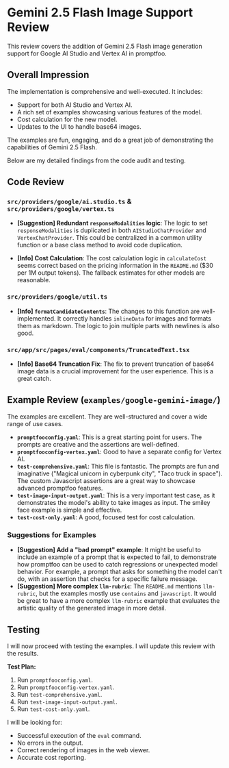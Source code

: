# Gemini 2.5 Flash Image Support Review

This review covers the addition of Gemini 2.5 Flash image generation support for Google AI Studio and Vertex AI in promptfoo.

## Overall Impression

The implementation is comprehensive and well-executed. It includes:
- Support for both AI Studio and Vertex AI.
- A rich set of examples showcasing various features of the model.
- Cost calculation for the new model.
- Updates to the UI to handle base64 images.

The examples are fun, engaging, and do a great job of demonstrating the capabilities of Gemini 2.5 Flash.

Below are my detailed findings from the code audit and testing.

## Code Review

### `src/providers/google/ai.studio.ts` & `src/providers/google/vertex.ts`

- **[Suggestion] Redundant `responseModalities` logic**: The logic to set `responseModalities` is duplicated in both `AIStudioChatProvider` and `VertexChatProvider`. This could be centralized in a common utility function or a base class method to avoid code duplication.

- **[Info] Cost Calculation**: The cost calculation logic in `calculateCost` seems correct based on the pricing information in the `README.md` ($30 per 1M output tokens). The fallback estimates for other models are reasonable.

### `src/providers/google/util.ts`

- **[Info] `formatCandidateContents`**: The changes to this function are well-implemented. It correctly handles `inlineData` for images and formats them as markdown. The logic to join multiple parts with newlines is also good.

### `src/app/src/pages/eval/components/TruncatedText.tsx`

- **[Info] Base64 Truncation Fix**: The fix to prevent truncation of base64 image data is a crucial improvement for the user experience. This is a great catch.

## Example Review (`examples/google-gemini-image/`)

The examples are excellent. They are well-structured and cover a wide range of use cases.

- **`promptfooconfig.yaml`**: This is a great starting point for users. The prompts are creative and the assertions are well-defined.
- **`promptfooconfig-vertex.yaml`**: Good to have a separate config for Vertex AI.
- **`test-comprehensive.yaml`**: This file is fantastic. The prompts are fun and imaginative ("Magical unicorn in cyberpunk city", "Taco truck in space"). The custom Javascript assertions are a great way to showcase advanced promptfoo features.
- **`test-image-input-output.yaml`**: This is a very important test case, as it demonstrates the model's ability to take images as input. The smiley face example is simple and effective.
- **`test-cost-only.yaml`**: A good, focused test for cost calculation.

### Suggestions for Examples

- **[Suggestion] Add a "bad prompt" example**: It might be useful to include an example of a prompt that is expected to fail, to demonstrate how promptfoo can be used to catch regressions or unexpected model behavior. For example, a prompt that asks for something the model can't do, with an assertion that checks for a specific failure message.
- **[Suggestion] More complex `llm-rubric`**: The `README.md` mentions `llm-rubric`, but the examples mostly use `contains` and `javascript`. It would be great to have a more complex `llm-rubric` example that evaluates the artistic quality of the generated image in more detail.

## Testing

I will now proceed with testing the examples. I will update this review with the results.

**Test Plan:**

1. Run `promptfooconfig.yaml`.
2. Run `promptfooconfig-vertex.yaml`.
3. Run `test-comprehensive.yaml`.
4. Run `test-image-input-output.yaml`.
5. Run `test-cost-only.yaml`.

I will be looking for:
- Successful execution of the `eval` command.
- No errors in the output.
- Correct rendering of images in the web viewer.
- Accurate cost reporting.
